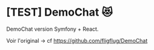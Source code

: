 # [TEST] DemoChat 😻

DemoChat version Symfony + React. 

Voir l'original -> cf https://github.com/fligflug/DemoChat 
